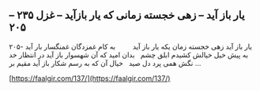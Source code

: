 ## یار باز آید – زهی خجسته زمانی که یار بازآید – غزل ۲۳۵ – ۲۰۵


۲۰۵- یار باز آید زهی خجسته زمان یکه یار باز آید         به کام غمزدگان غمنگسار بار آید به پیش خیل خیالش کشیدم ابلق چشم   بدان امید که آن شهسوار باز آید در انتظار خد نگش همی پرد دل صید   خیال آن که به رسم شکار باز آید مقیم بر &#8230;

[https://faalgir.com/137/](https://faalgir.com/137/) 